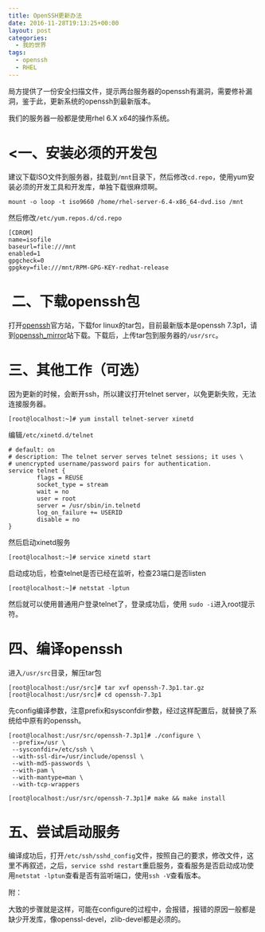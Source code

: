```yaml
---
title: OpenSSH更新办法
date: 2016-11-28T19:13:25+00:00
layout: post
categories:
  - 我的世界
tags:
  - openssh
  - RHEL
---
```

局方提供了一份安全扫描文件，提示两台服务器的openssh有漏洞，需要修补漏洞，鉴于此，更新系统的openssh到最新版本。

我们的服务器一般都是使用rhel 6.X x64的操作系统。

<!--more-->

# <一、安装必须的开发包

建议下载ISO文件到服务器，挂载到`/mnt`目录下，然后修改`cd.repo`，使用yum安装必须的开发工具和开发库，单独下载很麻烦啊。
```
mount -o loop -t iso9660 /home/rhel-server-6.4-x86_64-dvd.iso /mnt  
```

然后修改`/etc/yum.repos.d/cd.repo`
```
[CDROM]
name=isofile  
baseurl=file:///mnt  
enabled=1  
gpgcheck=0  
gpgkey=file:///mnt/RPM-GPG-KEY-redhat-release  
```

#  二、下载openssh包

打开[openssh](http://www.openssh.com/)官方站，下载for linux的tar包，目前最新版本是openssh 7.3p1，请到[openssh_mirror](http://openbsd.hk/pub/OpenBSD/OpenSSH/portable/)站下载。下载后，上传tar包到服务器的`/usr/src`。

# 三、其他工作（可选）

因为更新的时候，会断开ssh，所以建议打开telnet server，以免更新失败，无法连接服务器。
```
[root@localhost:~]# yum install telnet-server xinetd
```

编辑`/etc/xinetd.d/telnet`
```
# default: on 
# description: The telnet server serves telnet sessions; it uses \ 
# unencrypted username/password pairs for authentication. 
service telnet {  
		flags = REUSE 
		socket_type = stream 
		wait = no 
		user = root 
		server = /usr/sbin/in.telnetd 
		log_on_failure += USERID 
		disable = no 
}
```

然后启动xinetd服务
```
[root@localhost:~]# service xinetd start
```

启动成功后，检查telnet是否已经在监听，检查23端口是否listen
```
[root@localhost:~]# netstat -lptun
```

然后就可以使用普通用户登录telnet了，登录成功后，使用 `sudo -i`进入root提示符。

# 四、编译openssh

进入`/usr/src`目录，解压tar包
```
[root@localhost:/usr/src]# tar xvf openssh-7.3p1.tar.gz
[root@localhost:/usr/src]# cd openssh-7.3p1
```

先config编译参数，注意prefix和sysconfdir参数，经过这样配置后，就替换了系统给中原有的openssh。
```
[root@localhost:/usr/src/openssh-7.3p1]# ./configure \
 --prefix=/usr \
 --sysconfdir=/etc/ssh \
 --with-ssl-dir=/usr/include/openssl \
 --with-md5-passwords \
 --with-pam \
 --with-mantype=man \
 --with-tcp-wrappers

[root@localhost:/usr/src/openssh-7.3p1]# make && make install
```

# 五、尝试启动服务

编译成功后，打开`/etc/ssh/sshd_config`文件，按照自己的要求，修改文件，这里不再叙述，之后，`service sshd restart`重启服务，查看服务是否启动成功使用`netstat -lptun`查看是否有监听端口，使用`ssh -V`查看版本。

附：

大致的步骤就是这样，可能在configure的过程中，会报错，报错的原因一般都是缺少开发库，像openssl-devel，zlib-devel都是必须的。

